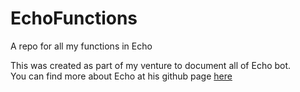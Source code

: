 # EchoFunctions
A repo for all my functions in Echo

This was created as part of my venture to document all of Echo bot.<br>
You can find more about Echo at his github page <a href="https://github.com/proxikal/Echo" target="_blank">here</a>
